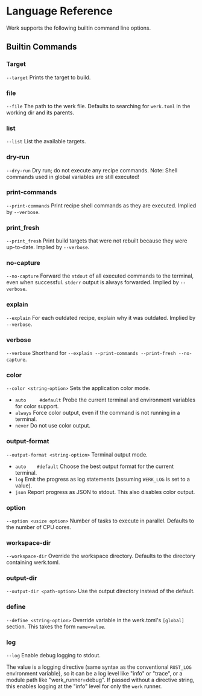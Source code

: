 # Language Reference

Werk supports the following builtin command line options.

## Builtin Commands 

### Target
`--target`
Prints the target to build.

### file
`--file`
The path to the werk file. Defaults to searching for `werk.toml` in the
working dir and its parents.

### list
`--list`
List the available targets.

### dry-run
`--dry-run`
Dry run; do not execute any recipe commands. Note: Shell commands used
in global variables are still executed!

### print-commands
`--print-commands`
Print recipe shell commands as they are executed. Implied by `--verbose`.

### print_fresh
`--print_fresh`
Print build targets that were not rebuilt because they were up-to-date.
Implied by `--verbose`.

### no-capture
`--no-capture`
Forward the `stdout` of all executed commands to the terminal, even when
successful. `stderr` output is always forwarded. Implied by `--verbose`.

### explain
`--explain`
For each outdated recipe, explain why it was outdated. Implied by `--verbose`.

### verbose
`--verbose`
Shorthand for `--explain --print-commands --print-fresh --no-capture`.
  
### color
`--color <string-option>`
Sets the application color mode. 

- `auto     #default`
  Probe the current terminal and environment variables for color support.
- `always`
  Force color output, even if the command is not running in a terminal.
- `never`
  Do not use color output.


### output-format
`--output-format <string-option>`
Terminal output mode.
- `auto    #default`
  Choose the best output format for the current terminal.
- `log`
  Emit the progress as log statements (assuming `WERK_LOG` is set to a value).
- `json`
  Report progress as JSON to stdout. This also disables color output.

### option
`--option <usize option>`
Number of tasks to execute in parallel. Defaults to the number of CPU cores.

### workspace-dir
`--workspace-dir`
Override the workspace directory. Defaults to the directory containing werk.toml.

### output-dir
`--output-dir <path-option>`
  Use the output directory instead of the default.

### define
`--define <string-option>`
Override variable in the werk.toml's `[global]` section. This takes the form `name=value`.


### log
`--log`
Enable debug logging to stdout.

The value is a logging directive (same syntax as the conventional
`RUST_LOG` environment variable), so it can be a log level like "info"
or "trace", or a module path like "werk_runner=debug". If passed without
a directive string, this enables logging at the "info" level for only
the `werk` runner.

